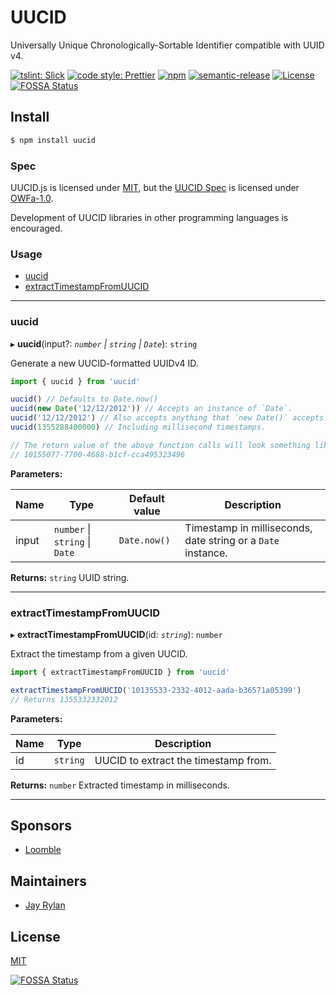 # UUCID

Universally Unique Chronologically-Sortable Identifier compatible with UUID v4.

[![tslint: Slick](https://img.shields.io/badge/tslint-slick-3a6b93.svg?style=flat-square)](https://github.com/typeslick/tslint-slick)
[![code style: Prettier](https://img.shields.io/badge/code_style-prettier-ff69b4.svg?style=flat-square)](https://github.com/prettier/prettier)
[![npm](https://img.shields.io/npm/v/uucid.svg?style=flat-square)](https://npmjs.org/package/uucid)
[![semantic-release](https://img.shields.io/badge/%20%20%F0%9F%93%A6%F0%9F%9A%80-semantic--release-e10079.svg?style=flat-square)](https://github.com/semantic-release/semantic-release)
[![License](https://img.shields.io/badge/license-MIT-blue.svg?style=flat-square)](https://github.com/uucid-project/uucid.js/blob/master/LICENSE)
[![FOSSA Status](https://app.fossa.com/api/projects/git%2Bgithub.com%2Fuucid-project%2Fuucid.js.svg?type=shield)](https://app.fossa.com/projects/git%2Bgithub.com%2Fuucid-project%2Fuucid.js?ref=badge_shield)

## Install

```sh
$ npm install uucid
```

### Spec

UUCID.js is licensed under [MIT](https://github.com/uucid-project/uucid.js/blob/master/LICENSE),
but the [UUCID Spec](https://github.com/uucid-project/spec) is licensed under
[OWFa-1.0](https://github.com/uucid-project/spec/blob/master/LICENSE).

Development of UUCID libraries in other programming languages is encouraged.

### Usage

- [uucid](#uucid)
- [extractTimestampFromUUCID](#extractTimestampFromUUCID)

---

<a id="uucid"></a>

### uucid

▸ **uucid**(input?: _`number` &#124; `string` &#124; `Date`_): `string`

Generate a new UUCID-formatted UUIDv4 ID.

```typescript
import { uucid } from 'uucid'

uucid() // Defaults to Date.now()
uucid(new Date('12/12/2012')) // Accepts an instance of `Date`.
uucid('12/12/2012') // Also accepts anything that `new Date()` accepts.
uucid(1355288400000) // Including millisecond timestamps.

// The return value of the above function calls will look something like:
// 10155077-7700-4688-b1cf-cca495323496
```

**Parameters:**

| Name  | Type                                   | Default value | Description                                                  |
| ----- | -------------------------------------- | ------------- | ------------------------------------------------------------ |
| input | `number` &#124; `string` &#124; `Date` | `Date.now()`  | Timestamp in milliseconds, date string or a `Date` instance. |

**Returns:** `string`
UUID string.

---

<a id="extractTimestampFromUUCID"></a>

### extractTimestampFromUUCID

▸ **extractTimestampFromUUCID**(id: _`string`_): `number`

Extract the timestamp from a given UUCID.

```typescript
import { extractTimestampFromUUCID } from 'uucid'

extractTimestampFromUUCID('10135533-2332-4012-aada-b36571a05399')
// Returns 1355332332012
```

**Parameters:**

| Name | Type     | Description                          |
| ---- | -------- | ------------------------------------ |
| id   | `string` | UUCID to extract the timestamp from. |

**Returns:** `number`
Extracted timestamp in milliseconds.

---

## Sponsors

- [Loomble](https://loomble.com/)

## Maintainers

- [Jay Rylan](https://jayrylan.com/)

## License

[MIT](https://github.com/uucid-project/uucid.js/blob/master/LICENSE)


[![FOSSA Status](https://app.fossa.com/api/projects/git%2Bgithub.com%2Fuucid-project%2Fuucid.js.svg?type=large)](https://app.fossa.com/projects/git%2Bgithub.com%2Fuucid-project%2Fuucid.js?ref=badge_large)